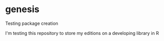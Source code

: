 # genesis
Testing package creation

I'm testing this repository to store my editions on a developing library in R
